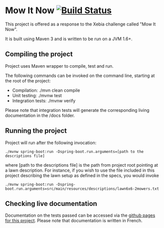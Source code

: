 # Mow It Now [![Build Status](https://travis-ci.org/rdlopes/mowitnow.svg?branch=master)](https://travis-ci.org/rdlopes/mowitnow)

This project is offered as a response to the Xebia challenge called "Mow It Now".

It is built using Maven 3 and is written to be run on a JVM 1.6+.

## Compiling the project

Project uses Maven wrapper to compile, test and run.

The following commands can be invoked on the command line, starting at the root of the project:

* Compilation: ./mvn clean compile
* Unit testing: ./mvnw test
* Integration tests: ./mvnw verify

Please note that integration tests will generate the corresponding living documentation in the /docs folder.

## Running the project

Project will run after the following invocation:

```
./mvnw spring-boot:run -Dspring-boot.run.arguments=[path to the descriptions file]
```

where [path to the descriptions file] is the path from project root pointing at a lawn description.
For instance, if you wish to use the file included in this project describing the lawn setup as defined in the specs,
you would invoke

```
./mvnw spring-boot:run -Dspring-boot.run.arguments=src/main/resources/descriptions/lawn6x6-2mowers.txt
```

## Checking live documentation

Documentation on the tests passed can be accessed via the [github pages for this project](https://rdlopes.github.io/mowitnow/).
Please note that documentation is written in French.
